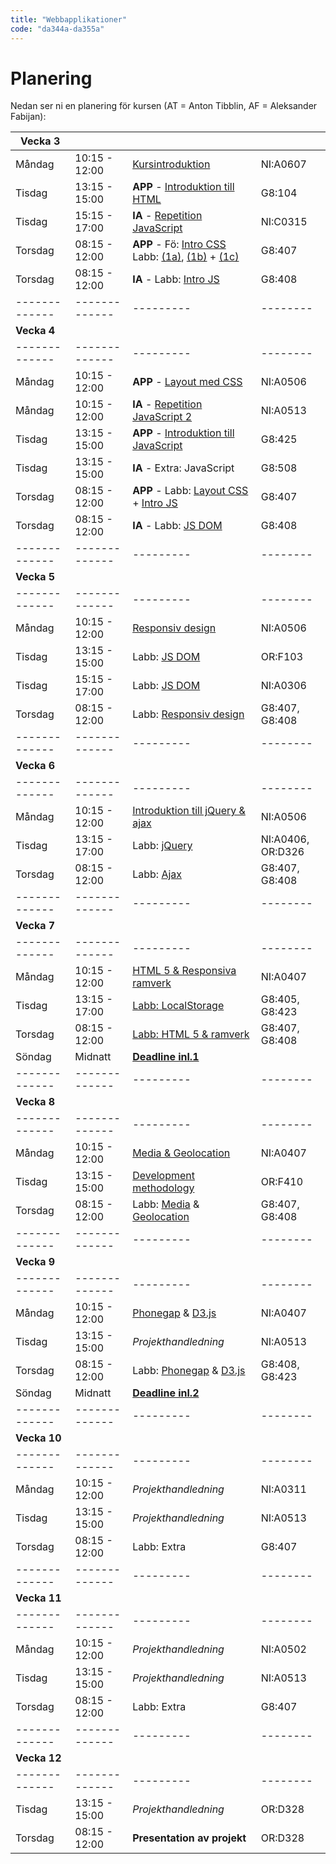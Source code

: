 ```yaml
---
title: "Webbapplikationer"
code: "da344a-da355a"
---
```


# Planering

Nedan ser ni en planering för kursen (AT = Anton Tibblin, AF = Aleksander Fabijan):

| Vecka 3 | | | |
| ------------- |-------------| ---------| -------- |
| Måndag | 10:15 - 12:00 | [Kursintroduktion](lectures/le1.html) | NI:A0607 | AT
| Tisdag | 13:15 - 15:00 | **APP** - [Introduktion till HTML](lectures/le2.html) | G8:104 | AT
| Tisdag | 15:15 - 17:00 | **IA** - [Repetition JavaScript](lectures/le3.html) | NI:C0315 | AF
| Torsdag| 08:15 - 12:00 | **APP** - Fö: [Intro CSS](lectures/le4.html) Labb: [(1a)](exercises/ex1.html), [(1b)](exercises/ex2.html) + [(1c)](exercises/ex3.html) | G8:407 | AT
| Torsdag| 08:15 - 12:00 | **IA** - Labb: [Intro JS](exercises/ex5.html) | G8:408 | AF
| ------------- |-------------| ---------| -------- |
| **Vecka 4** | | | |
| ------------- |-------------| ---------| -------- |
| Måndag | 10:15 - 12:00 | **APP** - [Layout med CSS](lectures/le5.html) | NI:A0506 | AT
| Måndag | 10:15 - 12:00 | **IA** - [Repetition JavaScript 2](lectures/le6.html) | NI:A0513 | AF
| Tisdag | 13:15 - 15:00 | **APP** - [Introduktion till JavaScript](lectures/le7.html)| G8:425 | AT
| Tisdag | 13:15 - 15:00 | **IA** - Extra: JavaScript | G8:508 | AF
| Torsdag| 08:15 - 12:00 | **APP** - Labb: [Layout CSS](exercises/ex4.html) + [Intro JS](exercises/ex5.html) | G8:407 | AT
| Torsdag| 08:15 - 12:00 | **IA** - Labb: [JS DOM](exercises/ex6.html)| G8:408 | AF
| ------------- |-------------| ---------| -------- |
| **Vecka 5** | | | |
| ------------- |-------------| ---------| -------- |
| Måndag | 10:15 - 12:00 | [Responsiv design ](lectures/le8.html)| NI:A0506 | AT
| Tisdag | 13:15 - 15:00 | Labb: [JS DOM](exercises/ex6.html)  | OR:F103 | AT
| Tisdag | 15:15 - 17:00 | Labb: [JS DOM](exercises/ex6.html)  | NI:A0306 | AT
| Torsdag| 08:15 - 12:00 | Labb: [Responsiv design](exercises/ex7.html) | G8:407, G8:408 | AT
| ------------- |-------------| ---------| -------- |
| **Vecka 6** | | | |
| ------------- |-------------| ---------| -------- |
| Måndag | 10:15 - 12:00 | [Introduktion till jQuery & ajax](lectures/le9.html) | NI:A0506 | AT
| Tisdag | 13:15 - 17:00 | Labb: [jQuery](exercises/ex8.html)  | NI:A0406, OR:D326 | AT, AF
| Torsdag| 08:15 - 12:00 | Labb: [Ajax](exercises/ex9.html)  | G8:407, G8:408 | AT, AF
| ------------- |-------------| ---------| -------- |
| **Vecka 7** | | | |
| ------------- |-------------| ---------| -------- |
| Måndag | 10:15 - 12:00 | [HTML 5 & Responsiva ramverk](lectures/le10.html) | NI:A0407 | AT
| Tisdag | 13:15 - 17:00 | [Labb: LocalStorage](exercises/ex10.html) | G8:405, G8:423 | AT, AF
| Torsdag| 08:15 - 12:00 | [Labb: HTML 5 & ramverk ](exercises/ex11.html) | G8:407, G8:408 | AT, AF
| Söndag | Midnatt | **[Deadline inl.1](assignments/as1.html)** | | |
| ------------- |-------------| ---------| -------- |
| **Vecka 8** | | | |
| ------------- |-------------| ---------| -------- |
| Måndag | 10:15 - 12:00 | [Media & Geolocation](lectures/le11.html) | NI:A0407 | AT
| Tisdag | 13:15 - 15:00 | [Development methodology](lectures/le12.html) | OR:F410 | AF
| Torsdag| 08:15 - 12:00 | Labb: [Media](exercises/ex13.html) & [Geolocation](exercises/ex12.html) | G8:407, G8:408 | AT, AF
| ------------- |-------------| ---------| -------- |
| **Vecka 9** | | | |
| ------------- |-------------| ---------| -------- |
| Måndag | 10:15 - 12:00 | [Phonegap](lectures/le13.html) & [D3.js](lectures/le14.html) | NI:A0407 | AT, AF
| Tisdag | 13:15 - 15:00 | *Projekthandledning* | NI:A0513 | AT
| Torsdag| 08:15 - 12:00 | Labb: [Phonegap](exercises/ex15.html) & [D3.js](exercises/ex14.html) | G8:408, G8:423 | AT
| Söndag | Midnatt | **[Deadline inl.2](assignments/as2.html)** | | |
| ------------- |-------------| ---------| -------- |
| **Vecka 10** | | | |
| ------------- |-------------| ---------| -------- |
| Måndag | 10:15 - 12:00 | *Projekthandledning* | NI:A0311 | AT, AF
| Tisdag | 13:15 - 15:00 | *Projekthandledning* | NI:A0513 | AT, AF
| Torsdag| 08:15 - 12:00 | Labb: Extra | G8:407 | AF
| ------------- |-------------| ---------| -------- |
| **Vecka 11** | | | |
| ------------- |-------------| ---------| -------- |
| Måndag | 10:15 - 12:00 | *Projekthandledning* | NI:A0502 | AT, AF
| Tisdag | 13:15 - 15:00 | *Projekthandledning* | NI:A0513 | AT, AF
| Torsdag| 08:15 - 12:00 | Labb: Extra | G8:407 | AT
| ------------- |-------------| ---------| -------- |
| **Vecka 12** | | | |
| ------------- |-------------| ---------| -------- |
| Tisdag | 13:15 - 15:00 | *Projekthandledning* | OR:D328 | AT, AF
| Torsdag| 08:15 - 12:00 | **Presentation av projekt** | OR:D328 | AT
